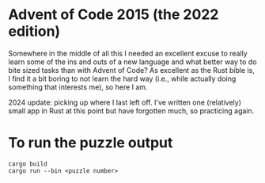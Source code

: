 # Advent of Code 2015 (the 2022 edition)

Somewhere in the middle of all this I needed an excellent excuse to really learn some of the ins and outs of a new language and what better way to do bite sized tasks than with Advent of Code? As excellent
as the Rust bible is, I find it a bit boring to not learn  the hard way (i.e., while actually doing something that interests me), so here I am.

2024 update: picking up where I last left off. I've written one (relatively) small app in Rust at this point but have forgotten much, so practicing again.

# To run the puzzle output

```
cargo build
cargo run --bin <puzzle number>
```
